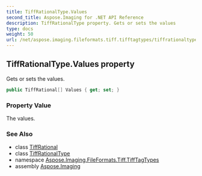 ```yaml
---
title: TiffRationalType.Values
second_title: Aspose.Imaging for .NET API Reference
description: TiffRationalType property. Gets or sets the values
type: docs
weight: 50
url: /net/aspose.imaging.fileformats.tiff.tifftagtypes/tiffrationaltype/values/
---
```

## TiffRationalType.Values property

Gets or sets the values.

```csharp
public TiffRational[] Values { get; set; }
```

### Property Value

The values.

### See Also

* class [TiffRational](../../../aspose.imaging.fileformats.tiff/tiffrational/)
* class [TiffRationalType](../)
* namespace [Aspose.Imaging.FileFormats.Tiff.TiffTagTypes](../../tiffrationaltype/)
* assembly [Aspose.Imaging](../../../)


